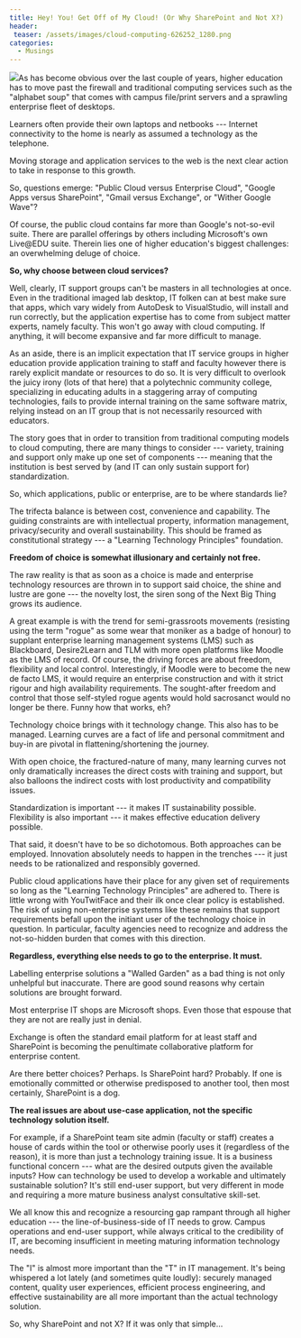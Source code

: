 ```yaml
---
title: Hey! You! Get Off of My Cloud! (Or Why SharePoint and Not X?)
header:
 teaser: /assets/images/cloud-computing-626252_1280.png
categories:
  - Musings
---
```

<img src="https://douglangille.github.io/assets/images/cloud-computing-626252_1280.png">As has become obvious over the last couple of years, higher education has to move past the firewall and traditional computing services such as the "alphabet soup" that comes with campus file/print servers and a sprawling enterprise fleet of desktops.

Learners often provide their own laptops and netbooks --- Internet connectivity to the home is nearly as assumed a technology as the telephone.

Moving storage and application services to the web is the next clear action to take in response to this growth.

So, questions emerge: "Public Cloud versus Enterprise Cloud", "Google Apps versus SharePoint", "Gmail versus Exchange", or "Wither Google Wave"?

Of course, the public cloud contains far more than Google's not-so-evil suite. There are parallel offerings by others including Microsoft's own Live@EDU suite. Therein lies one of higher education's biggest challenges: an overwhelming deluge of choice.

**So, why choose between cloud services?**

Well, clearly, IT support groups can't be masters in all technologies at once. Even in the traditional imaged lab desktop, IT folken can at best make sure that apps, which vary widely from AutoDesk to VisualStudio, will install and run correctly, but the application expertise has to come from subject matter experts, namely faculty. This won't go away with cloud computing. If anything, it will become expansive and far more difficult to manage.

As an aside, there is an implicit expectation that IT service groups in higher education provide application training to staff and faculty however there is rarely explicit mandate or resources to do so. It is very difficult to overlook the juicy irony (lots of that here) that a polytechnic community college, specializing in educating adults in a staggering array of computing technologies, fails to provide internal training on the same software matrix, relying instead on an IT group that is not necessarily resourced with educators.

The story goes that in order to transition from traditional computing models to cloud computing, there are many things to consider --- variety, training and support only make up one set of components --- meaning that the institution is best served by (and IT can only sustain support for) standardization.

So, which applications, public or enterprise, are to be where standards lie?

The trifecta balance is between cost, convenience and capability. The guiding constraints are with intellectual property, information management, privacy/security and overall sustainability. This should be framed as constitutional strategy --- a "Learning Technology Principles" foundation.

**Freedom of choice is somewhat illusionary and certainly not free.**

The raw reality is that as soon as a choice is made and enterprise technology resources are thrown in to support said choice, the shine and lustre are gone --- the novelty lost, the siren song of the Next Big Thing grows its audience.

A great example is with the trend for semi-grassroots movements (resisting using the term "rogue" as some wear that moniker as a badge of honour) to supplant enterprise learning management systems (LMS) such as Blackboard, Desire2Learn and TLM with more open platforms like Moodle as the LMS of record. Of course, the driving forces are about freedom, flexibility and local control. Interestingly, if Moodle were to become the new de facto LMS, it would require an enterprise construction and with it strict rigour and high availability requirements. The sought-after freedom and control that those self-styled rogue agents would hold sacrosanct would no longer be there. Funny how that works, eh?

Technology choice brings with it technology change. This also has to be managed. Learning curves are a fact of life and personal commitment and buy-in are pivotal in flattening/shortening the journey.

With open choice, the fractured-nature of many, many learning curves not only dramatically increases the direct costs with training and support, but also balloons the indirect costs with lost productivity and compatibility issues.

Standardization is important --- it makes IT sustainability possible. Flexibility is also important --- it makes effective education delivery possible.

That said, it doesn't have to be so dichotomous. Both approaches can be employed. Innovation absolutely needs to happen in the trenches --- it just needs to be rationalized and responsibly governed.

Public cloud applications have their place for any given set of requirements so long as the "Learning Technology Principles" are adhered to. There is little wrong with YouTwitFace and their ilk once clear policy is established. The risk of using non-enterprise systems like these remains that support requirements befall upon the initiant user of the technology choice in question. In particular, faculty agencies need to recognize and address the not-so-hidden burden that comes with this direction.

**Regardless, everything else needs to go to the enterprise. It must.**

Labelling enterprise solutions a "Walled Garden" as a bad thing is not only unhelpful but inaccurate. There are good sound reasons why certain solutions are brought forward.

Most enterprise IT shops are Microsoft shops. Even those that espouse that they are not are really just in denial.

Exchange is often the standard email platform for at least staff and SharePoint is becoming the penultimate collaborative platform for enterprise content.

Are there better choices? Perhaps. Is SharePoint hard? Probably. If one is emotionally committed or otherwise predisposed to another tool, then most certainly, SharePoint is a dog.

**The real issues are about use-case application, not the specific technology solution itself.**

For example, if a SharePoint team site admin (faculty or staff) creates a house of cards within the tool or otherwise poorly uses it (regardless of the reason), it is more than just a technology training issue. It is a business functional concern --- what are the desired outputs given the available inputs? How can technology be used to develop a workable and ultimately sustainable solution? It's still end-user support, but very different in mode and requiring a more mature business analyst consultative skill-set.

We all know this and recognize a resourcing gap rampant through all higher education --- the line-of-business-side of IT needs to grow. Campus operations and end-user support, while always critical to the credibility of IT, are becoming insufficient in meeting maturing information technology needs.

The "I" is almost more important than the "T" in IT management. It's being whispered a lot lately (and sometimes quite loudly): securely managed content, quality user experiences, efficient process engineering, and effective sustainability are all more important than the actual technology solution.

So, why SharePoint and not X? If it was only that simple...